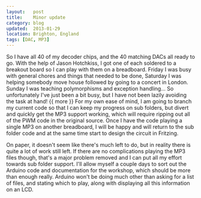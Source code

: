 ```yaml
---
layout:   post
title:    Minor update
category: blog
updated:  2013-01-29
location: Brighton, England
tags: [DAC, MP3]
---
```


So I have all 40 of my decoder chips, and the 40 matching DACs all ready to go. With the help of Jason Hotchkiss, I got one of each soldered to a breakout board so I can play with them on a breadboard. Friday I was busy with general chores and things that needed to be done, Saturday I was helping somebody move house followed by going to a concert in London. Sunday I was teaching polymorphisms and exception handling... So unfortunately I've just been a bit busy, but I have not been lazily avoiding the task at hand!
{{ more }}
For my own ease of mind, I am going to branch my current code so that I can keep my progress on sub folders, but divert and quickly get the MP3 support working, which will require ripping out all of the PWM code in the original source. Once I have the code playing a single MP3 on another breadboard, I will be happy and will return to the sub folder code and at the same time start to design the circuit in Fritzing.

On paper, it doesn't seem like there's much left to do, but in reality there is quite a lot of work still left. If there are no complications playing the MP3 files though, that's a major problem removed and I can put all my effort towards sub folder support. I'll allow myself a couple days to sort out the Arduino code and documentation for the workshop, which should be more than enough really. Arduino won't be doing much other than asking for a list of files, and stating which to play, along with displaying all this information on an LCD.